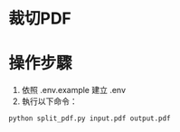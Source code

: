 # 裁切PDF

# 操作步驟

1. 依照 .env.example 建立 .env
2. 執行以下命令：

```
python split_pdf.py input.pdf output.pdf
```